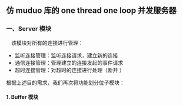 ## 仿 muduo 库的 one thread one loop 并发服务器



### 一、Server 模块

&emsp;该模块对所有的连接进行管理：

- 监听连接管理：监听连接请求，建立新的连接
- 通信连接管理：管理建立的连接发起的事件请求
- 超时连接管理：对超时的连接进行处理（断开 ）

根据上述目的需求，我们再次将功能划分位子模块：

#### 1.  Buffer 模块

 



